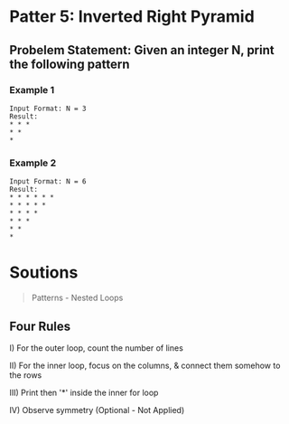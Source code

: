 # Patter 5: Inverted Right Pyramid

## Probelem Statement: Given an integer N, print the following pattern

### Example 1

```
Input Format: N = 3
Result:
* * *
* *
*
```

### Example 2

```
Input Format: N = 6
Result:
* * * * * *
* * * * *
* * * *
* * *
* *
*
```

# Soutions

> Patterns - Nested Loops

## Four Rules

I) For the outer loop, count the number of lines

II) For the inner loop, focus on the columns, & connect them somehow to the rows

III) Print then '\*' inside the inner for loop

IV) Observe symmetry (Optional - Not Applied)
